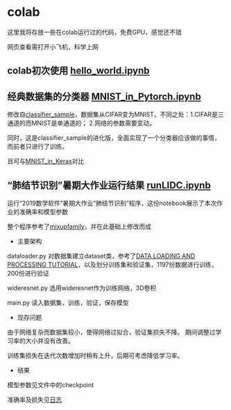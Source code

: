 # colab
这里我将存放一些在colab运行过的代码，免费GPU，感觉还不错

网页查看需打开小飞机，科学上网

## colab初次使用 [hello_world.ipynb](<https://github.com/Hc1023/colab/blob/master/hello_world.ipynb>)

## 经典数据集的分类器 [MNIST_in_Pytorch.ipynb](<https://github.com/Hc1023/colab/blob/master/MNIST_in_Pytorch.ipynb>)

修改自[classifier_sample]('https://github.com/Hc1023/colab/blob/master/classifier_sample.ipynb')，数据集从CIFAR变为MNIST，不同之处：1.CIFAR是三通道的而MNIST是单通道的； 2.网络的参数需要变动。

同时，这是classifier_sample的进化版，全面实现了一个分类器应该做的事情，而前者只进行了训练。

且可与[MNIST_in_Keras](https://github.com/Hc1023/colab/blob/master/MNIST_in_Keras.ipynb)对比

## “肺结节识别”暑期大作业运行结果 [runLIDC.ipynb](<https://github.com/Hc1023/colab/blob/master/runLIDC.ipynb>)

运行“2019数学软件”暑期大作业“肺结节识别”程序，这份notebook展示了本次作业的准确率和模型参数

整个程序参考了[mixupfamily](<https://github.com/FengHZ/mixupfamily>)，并在此基础上修改而成

  - 主要架构

dataloader.py 对数据集建立dataset类，参考了[DATA LOADING AND PROCESSING TUTORIAL](<https://pytorch.org/tutorials/beginner/data_loading_tutorial.html>)，以及划分训练集和验证集，1197份数据进行训练，200份进行验证

wideresnet.py 选用wideresnet作为训练网络，3D卷积

main.py 读入数据集，训练，验证，保存模型

 - 现存问题

由于网络复杂而数据集较小，使得网络过拟合，验证集损失不降。
期间调整过学习率的大小并没有改善。

训练集损失在迭代次数增加时稍有上升，后期可考虑降低学习率。

 - 结果

模型参数见文件中的checkpoint

准确率及损失见[日志](https://github.com/Hc1023/colab/blob/master/0820.png)



